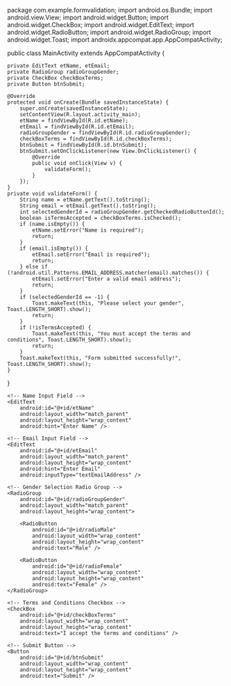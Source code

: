 package com.example.formvalidation;
import android.os.Bundle;
import android.view.View;
import android.widget.Button;
import android.widget.CheckBox;
import android.widget.EditText;
import android.widget.RadioButton;
import android.widget.RadioGroup;
import android.widget.Toast;
import androidx.appcompat.app.AppCompatActivity;

public class MainActivity extends AppCompatActivity {

    private EditText etName, etEmail;
    private RadioGroup radioGroupGender;
    private CheckBox checkBoxTerms;
    private Button btnSubmit;

    @Override
    protected void onCreate(Bundle savedInstanceState) {
        super.onCreate(savedInstanceState);
        setContentView(R.layout.activity_main);
        etName = findViewById(R.id.etName);
        etEmail = findViewById(R.id.etEmail);
        radioGroupGender = findViewById(R.id.radioGroupGender);
        checkBoxTerms = findViewById(R.id.checkBoxTerms);
        btnSubmit = findViewById(R.id.btnSubmit);
        btnSubmit.setOnClickListener(new View.OnClickListener() {
            @Override
            public void onClick(View v) {
                validateForm();
            }
        });
    }
    private void validateForm() {
        String name = etName.getText().toString();
        String email = etEmail.getText().toString();
        int selectedGenderId = radioGroupGender.getCheckedRadioButtonId();
        boolean isTermsAccepted = checkBoxTerms.isChecked();
        if (name.isEmpty()) {
            etName.setError("Name is required");
            return;
        }
        if (email.isEmpty()) {
            etEmail.setError("Email is required");
            return;
        } else if (!android.util.Patterns.EMAIL_ADDRESS.matcher(email).matches()) {
            etEmail.setError("Enter a valid email address");
            return;
        }
        if (selectedGenderId == -1) {
            Toast.makeText(this, "Please select your gender", Toast.LENGTH_SHORT).show();
            return;
        }
        if (!isTermsAccepted) {
            Toast.makeText(this, "You must accept the terms and conditions", Toast.LENGTH_SHORT).show();
            return;
        }
        Toast.makeText(this, "Form submitted successfully!", Toast.LENGTH_SHORT).show();
    }
}





<LinearLayout
    xmlns:android="http://schemas.android.com/apk/res/android"
    android:layout_width="match_parent"
    android:layout_height="match_parent"
    android:orientation="vertical"
    android:padding="16dp">

    <!-- Name Input Field -->
    <EditText
        android:id="@+id/etName"
        android:layout_width="match_parent"
        android:layout_height="wrap_content"
        android:hint="Enter Name" />

    <!-- Email Input Field -->
    <EditText
        android:id="@+id/etEmail"
        android:layout_width="match_parent"
        android:layout_height="wrap_content"
        android:hint="Enter Email"
        android:inputType="textEmailAddress" />

    <!-- Gender Selection Radio Group -->
    <RadioGroup
        android:id="@+id/radioGroupGender"
        android:layout_width="match_parent"
        android:layout_height="wrap_content">

        <RadioButton
            android:id="@+id/radioMale"
            android:layout_width="wrap_content"
            android:layout_height="wrap_content"
            android:text="Male" />

        <RadioButton
            android:id="@+id/radioFemale"
            android:layout_width="wrap_content"
            android:layout_height="wrap_content"
            android:text="Female" />
    </RadioGroup>

    <!-- Terms and Conditions Checkbox -->
    <CheckBox
        android:id="@+id/checkBoxTerms"
        android:layout_width="wrap_content"
        android:layout_height="wrap_content"
        android:text="I accept the terms and conditions" />

    <!-- Submit Button -->
    <Button
        android:id="@+id/btnSubmit"
        android:layout_width="wrap_content"
        android:layout_height="wrap_content"
        android:text="Submit" />

</LinearLayout>
